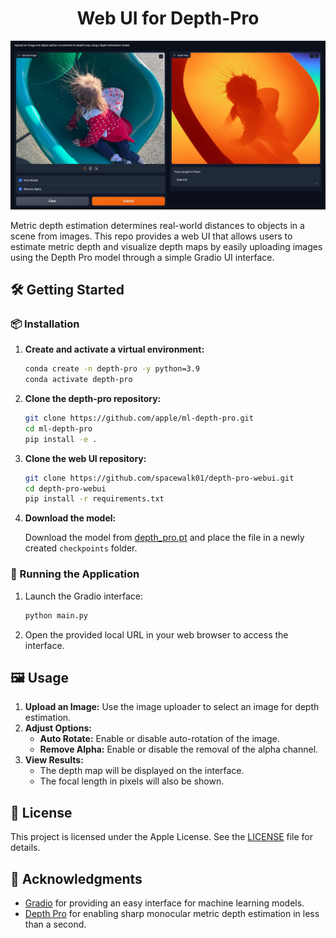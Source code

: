 <h1 align="center">Web UI for Depth-Pro</h1>

<p align="center">
  <img src="./ui.jpg" alt="Web UI for Depth-Pro Depth Estimation" />
</p>

Metric depth estimation determines real-world distances to objects in a scene from images. This repo provides a web UI that allows users to estimate metric depth and visualize depth maps by easily uploading images using the Depth Pro model through a simple Gradio UI interface.

## 🛠️ Getting Started

### 📦 Installation

1. **Create and activate a virtual environment:**

   ```bash
   conda create -n depth-pro -y python=3.9
   conda activate depth-pro
   ```

2. **Clone the depth-pro repository:**

   ```bash
   git clone https://github.com/apple/ml-depth-pro.git
   cd ml-depth-pro
   pip install -e .
   ```

3. **Clone the web UI repository:**

   ```bash
   git clone https://github.com/spacewalk01/depth-pro-webui.git
   cd depth-pro-webui
   pip install -r requirements.txt
   ```

4. **Download the model:**

   Download the model from [depth_pro.pt](https://ml-site.cdn-apple.com/models/depth-pro/depth_pro.pt) and place the file in a newly created `checkpoints` folder.

### 🚀 Running the Application

1. Launch the Gradio interface:

   ```bash
   python main.py
   ```

2. Open the provided local URL in your web browser to access the interface.

## 🖼️ Usage

1. **Upload an Image:** Use the image uploader to select an image for depth estimation.
2. **Adjust Options:**
   - **Auto Rotate:** Enable or disable auto-rotation of the image.
   - **Remove Alpha:** Enable or disable the removal of the alpha channel.
3. **View Results:**
   - The depth map will be displayed on the interface.
   - The focal length in pixels will also be shown.

## 📜 License

This project is licensed under the Apple License. See the [LICENSE](LICENSE) file for details.

## 🙏 Acknowledgments

- [Gradio](https://www.gradio.app/) for providing an easy interface for machine learning models.
- [Depth Pro](https://github.com/apple/ml-depth-pro.git) for enabling sharp monocular metric depth estimation in less than a second.

